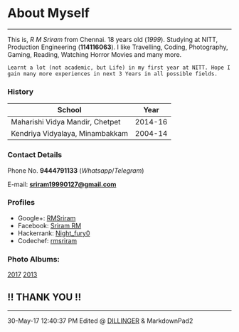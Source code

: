 # About Myself
---
This is, *R M Sriram* from Chennai. 18 years old (*1999*). Studying at NITT, Production Engineering (**114116063**). I like Travelling, Coding, Photography, Gaming, Reading, Watching Horror Movies and many more. 

    Learnt a lot (not academic, but Life) in my first year at NITT. Hope I gain many more experiences in next 3 Years in all possible fields.

### History
| School | Year |
| ------ | ------ |
| Maharishi Vidya Mandir, Chetpet | 2014-16 |
| Kendriya Vidyalaya, Minambakkam | 2004-14 |

### Contact Details
Phone No. **9444791133** (*Whatsapp*/*Telegram*)

E-mail: **sriram19990127@gmail.com**

### Profiles
* Google+: [RMSriram](https://plus.google.com/u/0/+RMSriram "RMS")
* Facebook: [Sriram RM](https://www.facebook.com/SriramRM "RMS")
* Hackerrank: [Night_fury0](https://www.hackerrank.com/Night_fury0 "RMS")
* Codechef: [rmsriram](https://www.codechef.com/users/rmsriram "RMS")

### Photo Albums:
[2017](https://goo.gl/photos/C6hNggQYroy2ECTbA "2017")
[2013](https://goo.gl/photos/CNWj7Bd1Cb9JGRZZ7 "2013")

## !! THANK YOU !!
--- 
30-May-17 12:40:37 PM 
Edited @ [DILLINGER](dillinger.io) & MarkdownPad2
